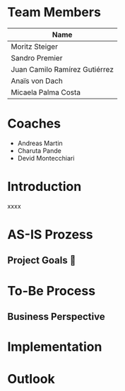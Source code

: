 # Team Members
| Name |
| ------------- |
| Moritz Steiger | 
| Sandro Premier | 
| Juan Camilo Ramírez Gutiérrez | 
| Anaïs von Dach | 
| Micaela Palma Costa | 

# Coaches
- Andreas Martin
- Charuta Pande
- Devid Montecchiari

 # Introduction
 xxxx

 # AS-IS Prozess

 ## Project Goals :checkered_flag:

# To-Be Process

## Business Perspective

# Implementation

# Outlook



